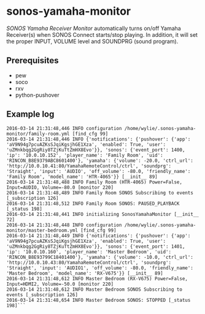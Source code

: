 # sonos-yamaha-monitor

*SONOS Yamaha Receiver Monitor* automatically turns on/off Yamaha Receiver(s) when SONOS Connect starts/stop playing.
In addition, it will set the proper INPUT, VOLUME level and SOUNDPRG (sound program).

## Prerequisites

* pew
* soco
* rxv
* python-pushover

## Example log

```2016-03-14 21:31:48,438 INFO initializing SonosYamahaMonitor [__init__ 72]
2016-03-14 21:31:48,446 INFO configuration /home/wylie/.sonos-yamaha-monitor/family-room.yml [find_cfg 99]
2016-03-14 21:31:48,446 INFO {'notifications': {'pushover': {'app': 'aV9N94g7pcuAZKsSJqiKgsjhGE1Xza', 'enabled': True, 'user': 'uZMnkbqg2GgRiy8TZjKuTtZmHX8Evo'}}, 'sonos': {'event_port': 1400, 'ip': '10.0.10.152', 'player_name': 'Family Room', 'uid': 'RINCON_B8E9379ABC8601400'}, 'yamaha': {'volume': -20.0, 'ctrl_url': 'http://10.0.10.41:80/YamahaRemoteControl/ctrl', 'soundprg': 'Straight', 'input': 'AUDIO', 'off_volume': -80.0, 'friendly_name': 'Family Room', 'model_name': 'HTR-4065'}} [__init__ 89]
2016-03-14 21:31:48,488 INFO Family Room (HTR-4065) Power=False, Input=AUDIO, Volume=-80.0 [monitor 220]
2016-03-14 21:31:48,489 INFO Family Room SONOS Subscribing to events [_subscription 126]
2016-03-14 21:31:48,512 INFO Family Room SONOS: PAUSED_PLAYBACK [_status 198]
2016-03-14 21:31:48,441 INFO initializing SonosYamahaMonitor [__init__ 72]
2016-03-14 21:31:48,448 INFO configuration /home/wylie/.sonos-yamaha-monitor/master-bedroom.yml [find_cfg 99]
2016-03-14 21:31:48,449 INFO {'notifications': {'pushover': {'app': 'aV9N94g7pcuAZKsSJqiKgsjhGE1Xza', 'enabled': True, 'user': 'uZMnkbqg2GgRiy8TZjKuTtZmHX8Evo'}}, 'sonos': {'event_port': 1401, 'ip': '10.0.10.160', 'player_name': 'Master Bedroom', 'uid': 'RINCON_B8E93799C18401400'}, 'yamaha': {'volume': -10.0, 'ctrl_url': 'http://10.0.10.43:80/YamahaRemoteControl/ctrl', 'soundprg': 'Straight', 'input': 'AUDIO1', 'off_volume': -80.0, 'friendly_name': 'Master Bedroom', 'model_name': 'RX-V675'}} [__init__ 89]
2016-03-14 21:31:48,612 INFO Master Bedroom (RX-V675) Power=False, Input=HDMI2, Volume=-50.0 [monitor 220]
2016-03-14 21:31:48,612 INFO Master Bedroom SONOS Subscribing to events [_subscription 126]
2016-03-14 21:31:48,654 INFO Master Bedroom SONOS: STOPPED [_status 198]```
